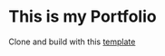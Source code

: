 # This is my Portfolio

Clone and build with this [template](https://github.com/nisarhassan12/portfolio-template) 
